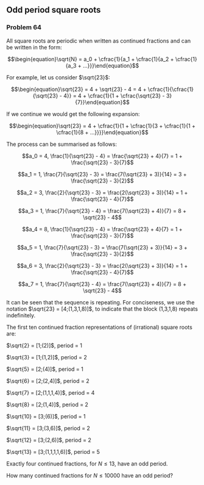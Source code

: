 ﻿## Odd period square roots
### Problem 64

All square roots are periodic when written as continued fractions and can be written in the form:

$$\begin{equation}\sqrt{N} = a_0 + \cfrac{1}{a_1 + \cfrac{1}{a_2 + \cfrac{1}{a_3 + ...}}}\end{equation}$$

For example, let us consider $\sqrt{23}$:

$$\begin{equation}\sqrt{23} = 4 + \sqrt{23} - 4 = 4 + \cfrac{1}{\cfrac{1}{\sqrt{23} - 4}} = 4 + \cfrac{1}{1 + \cfrac{\sqrt{23} - 3}{7}}\end{equation}$$

If we continue we would get the following expansion:

$$\begin{equation}\sqrt{23} = 4 + \cfrac{1}{1 + \cfrac{1}{3 + \cfrac{1}{1 + \cfrac{1}{8 + ...}}}}\end{equation}$$

The process can be summarised as follows:

$$a_0 = 4, \frac{1}{\sqrt{23} - 4} = \frac{\sqrt{23} + 4}{7} = 1 + \frac{\sqrt{23} - 3}{7}$$

$$a_1 = 1, \frac{7}{\sqrt{23} - 3} = \frac{7(\sqrt{23} + 3)}{14} = 3 + \frac{\sqrt{23} - 3}{2}$$

$$a_2 = 3, \frac{2}{\sqrt{23} - 3} = \frac{2(\sqrt{23} + 3)}{14} = 1 + \frac{\sqrt{23} - 4}{7}$$

$$a_3 = 1, \frac{7}{\sqrt{23} - 4} = \frac{7(\sqrt{23} + 4)}{7} = 8 + \sqrt{23} - 4$$

$$a_4 = 8, \frac{1}{\sqrt{23} - 4} = \frac{\sqrt{23} + 4}{7} = 1 + \frac{\sqrt{23} - 3}{7}$$

$$a_5 = 1, \frac{7}{\sqrt{23} - 3} = \frac{7(\sqrt{23} + 3)}{14} = 3 + \frac{\sqrt{23} - 3}{2}$$

$$a_6 = 3, \frac{2}{\sqrt{23} - 3} = \frac{2(\sqrt{23} + 3)}{14} = 1 + \frac{\sqrt{23} - 4}{7}$$

$$a_7 = 1, \frac{7}{\sqrt{23} - 4} = \frac{7(\sqrt{23} + 4)}{7} = 8 + \sqrt{23} - 4$$

It can be seen that the sequence is repeating. For conciseness, we use the notation $\sqrt{23} = [4;(1,3,1,8)]$, to indicate that the block (1,3,1,8) repeats indefinitely.

The first ten continued fraction representations of (irrational) square roots are:

$\sqrt{2} = [1;(2)]$, period = 1

$\sqrt{3} = [1;(1,2)]$, period = 2

$\sqrt{5} = [2;(4)]$, period = 1

$\sqrt{6} = [2;(2,4)]$, period = 2

$\sqrt{7} = [2;(1,1,1,4)]$, period = 4

$\sqrt{8} = [2;(1,4)]$, period = 2

$\sqrt{10} = [3;(6)]$, period = 1

$\sqrt{11} = [3;(3,6)]$, period = 2

$\sqrt{12} = [3;(2,6)]$, period = 2

$\sqrt{13} = [3;(1,1,1,1,6)]$, period = 5

Exactly four continued fractions, for $N \leq 13$, have an odd period.

How many continued fractions for $N \leq 10000$ have an odd period?